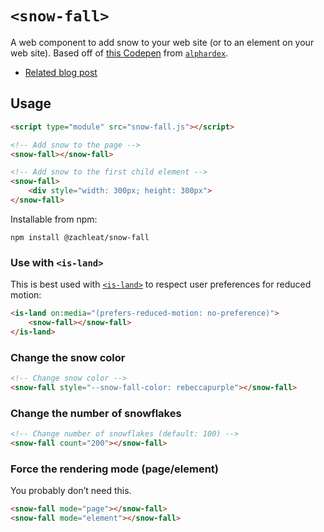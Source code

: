 # `<snow-fall>`

A web component to add snow to your web site (or to an element on your web site). Based off of [this Codepen](https://codepen.io/alphardex/pen/dyPorwJ) from [`alphardex`](https://codepen.io/alphardex).

* [Related blog post](https://www.zachleat.com/web/snow-fall/)

## Usage

```html
<script type="module" src="snow-fall.js"></script>

<!-- Add snow to the page -->
<snow-fall></snow-fall>

<!-- Add snow to the first child element -->
<snow-fall>
	<div style="width: 300px; height: 300px">
</snow-fall>
```

Installable from npm:

```
npm install @zachleat/snow-fall
```

### Use with `<is-land>`

This is best used with [`<is-land>`](https://www.zachleat.com/web/is-land/) to respect user preferences for reduced motion:

```html
<is-land on:media="(prefers-reduced-motion: no-preference)">
	<snow-fall></snow-fall>
</is-land>
```

### Change the snow color

```html
<!-- Change snow color -->
<snow-fall style="--snow-fall-color: rebeccapurple"></snow-fall>
```

### Change the number of snowflakes

```html
<!-- Change number of snowflakes (default: 100) -->
<snow-fall count="200"></snow-fall>
```

### Force the rendering mode (page/element)

You probably don’t need this.

```html
<snow-fall mode="page"></snow-fall>
<snow-fall mode="element"></snow-fall>
```